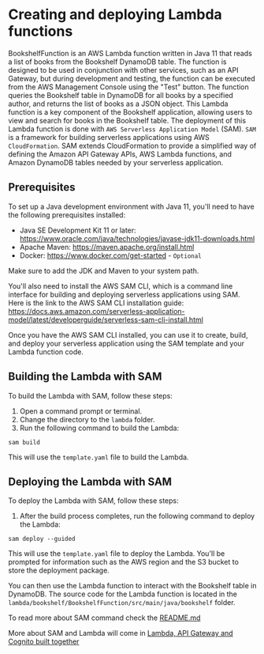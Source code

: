 # Creating and deploying Lambda functions

BookshelfFunction is an AWS Lambda function written in Java 11 that reads a list of books from the Bookshelf DynamoDB table. The function is designed to be used in conjunction with other services, such as an API Gateway, but during development and testing, the function can be executed from the AWS Management Console using the "Test" button. The function queries the Bookshelf table in DynamoDB for all books by a specified author, and returns the list of books as a JSON object. This Lambda function is a key component of the Bookshelf application, allowing users to view and search for books in the Bookshelf table.
The deployment of this Lambda function is done with `AWS Serverless Application Model` (SAM). `SAM` is a framework for building serverless applications using AWS `CloudFormation`. SAM extends CloudFormation to provide a simplified way of defining the Amazon API Gateway APIs, AWS Lambda functions, and Amazon DynamoDB tables needed by your serverless application.

## Prerequisites

To set up a Java development environment with Java 11, you'll need to have the following prerequisites installed:

- Java SE Development Kit 11 or later: https://www.oracle.com/java/technologies/javase-jdk11-downloads.html
- Apache Maven: https://maven.apache.org/install.html
- Docker: https://www.docker.com/get-started - `Optional`

Make sure to add the JDK and Maven to your system path.

You'll also need to install the AWS SAM CLI, which is a command line interface for building and deploying serverless applications using SAM. Here is the link to the AWS SAM CLI installation guide: https://docs.aws.amazon.com/serverless-application-model/latest/developerguide/serverless-sam-cli-install.html

Once you have the AWS SAM CLI installed, you can use it to create, build, and deploy your serverless application using the SAM template and your Lambda function code.

## Building the Lambda with SAM

To build the Lambda with SAM, follow these steps:

1. Open a command prompt or terminal.
2. Change the directory to the `lambda` folder.
3. Run the following command to build the Lambda:
```
sam build
```

This will use the `template.yaml` file to build the Lambda.

## Deploying the Lambda with SAM

To deploy the Lambda with SAM, follow these steps:

1. After the build process completes, run the following command to deploy the Lambda:
```
sam deploy --guided
```

This will use the `template.yaml` file to deploy the Lambda. You'll be prompted for information such as the AWS region and the S3 bucket to store the deployment package.

You can then use the Lambda function to interact with the Bookshelf table in DynamoDB. The source code for the Lambda function is located in the `lambda/bookshelf/BookshelfFunction/src/main/java/bookshelf` folder.

To read more about SAM command check the [README.md](/lambda/bookshelf/README.md)

More about SAM and Lambda will come in [Lambda, API Gateway and Cognito built together](/README.md#lambda-apigw-cognito)

